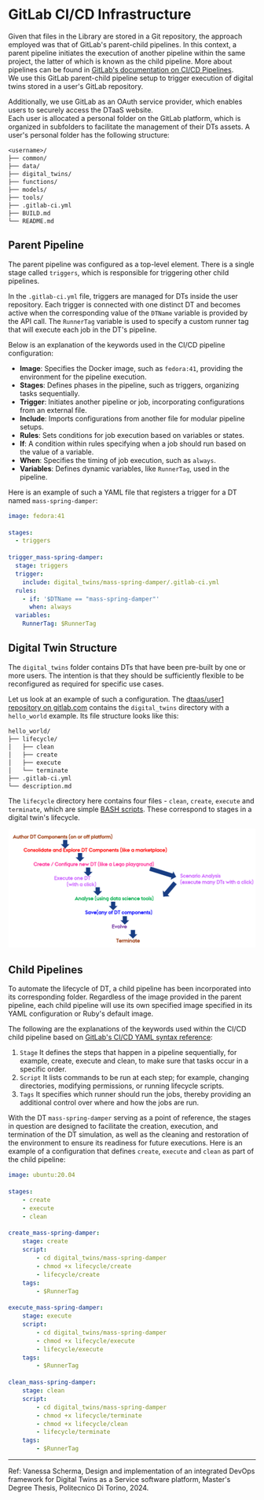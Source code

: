 # GitLab CI/CD Infrastructure

Given that files in the Library are stored in a Git repository, the approach
employed was that of GitLab's parent-child pipelines. In this context, a parent
pipeline initiates the execution of another pipeline within the same project,
the latter of which is known as the child pipeline. More about pipelines can be
found in
[GitLab's documentation on CI/CD Pipelines](https://docs.gitlab.com/ee/ci/pipelines/).
<br>
We use this GitLab parent-child pipeline setup to trigger execution of digital
twins stored in a user's GitLab repository.

Additionally, we use GitLab as an OAuth service provider, which enables users to
securely access the DTaaS website.<br>
Each user is allocated a personal folder on the GitLab platform, which is
organized in subfolders to facilitate the management of their DTs assets.
A user's personal folder has the following structure:

```text
<username>/
├── common/
├── data/
├── digital_twins/
├── functions/
├── models/
├── tools/
├── .gitlab-ci.yml
├── BUILD.md
└── README.md
```

## Parent Pipeline

The parent pipeline was configured as a top-level element. There is a single
stage called `triggers`, which is responsible for triggering other child
pipelines.

In the `.gitlab-ci.yml` file, triggers are managed for DTs inside the user
repository. Each trigger is connected with one distinct DT and becomes active
when the corresponding value of the `DTName` variable is provided by the API
call. The `RunnerTag` variable is used to specify a custom runner tag that will
execute each job in the DT's pipeline.

Below is an explanation of the keywords used in the CI/CD pipeline configuration:

- **Image**: Specifies the Docker image, such as `fedora:41`, providing the
  environment for the pipeline execution.
- **Stages**: Defines phases in the pipeline, such as triggers, organizing tasks
  sequentially.
- **Trigger**: Initiates another pipeline or job, incorporating configurations
  from an external file.
- **Include**: Imports configurations from another file for modular pipeline
  setups.
- **Rules**: Sets conditions for job execution based on variables or states.
- **If**: A condition within rules specifying when a job should run based on the
  value of a variable.
- **When**: Specifies the timing of job execution, such as `always`.
- **Variables**: Defines dynamic variables, like `RunnerTag`, used in the
  pipeline.

Here is an example of such a YAML file that registers a trigger for a DT named
`mass-spring-damper`:

```yaml
image: fedora:41

stages:
  - triggers

trigger_mass-spring-damper:
  stage: triggers
  trigger:
    include: digital_twins/mass-spring-damper/.gitlab-ci.yml
  rules:
    - if: '$DTName == "mass-spring-damper"'
      when: always
  variables:
    RunnerTag: $RunnerTag
```

## Digital Twin Structure

The `digital_twins` folder contains DTs that have been pre-built by one or
more users. The intention is that they should be sufficiently flexible to be
reconfigured as required for specific use cases.

Let us look at an example of such a configuration. The
[dtaas/user1 repository on gitlab.com](https://gitlab.com/dtaas/user1) contains
the `digital_twins` directory with a `hello_world` example. Its file structure
looks like this:

```text
hello_world/
├── lifecycle/
│   ├── clean
│   ├── create
│   ├── execute
│   └── terminate
├── .gitlab-ci.yml
└── description.md
```

The `lifecycle` directory here contains four files - `clean`, `create`,
`execute` and `terminate`, which are simple
[BASH scripts](https://www.gnu.org/software/bash/). These correspond to stages
in a digital twin's lifecycle.

![Digital Twin Lifecycle](./images/dt-lifecycle.png)

## Child Pipelines

To automate the lifecycle of DT, a child pipeline has been incorporated into
its corresponding folder. Regardless of the image provided in the parent
pipeline, each child pipeline will use its own specified image specified in
its YAML configuration or Ruby's default image.

The following are the explanations of the keywords used within the CI/CD child
pipeline based on
[GitLab's CI/CD YAML syntax reference](https://docs.gitlab.com/ee/ci/yaml/):

1. `Stage`
   It defines the steps that happen in a pipeline sequentially, for example,
   create, execute and clean, to make sure that tasks occur in a specific order.
1. `Script`
   It lists commands to be run at each step; for example, changing directories,
   modifying permissions, or running lifecycle scripts.
1. `Tags`
   It specifies which runner should run the jobs, thereby providing an
   additional control over where and how the jobs are run.

With the DT `mass-spring-damper` serving as a point of reference,
the stages in question are designed to facilitate the creation, execution, and
termination of the DT simulation, as well as the cleaning and restoration of the
environment to ensure its readiness for future executions. Here is an example of
a configuration that defines `create`, `execute` and `clean` as part of the
child pipeline:

```yaml
image: ubuntu:20.04

stages:
    - create
    - execute
    - clean

create_mass-spring-damper:
    stage: create
    script:
        - cd digital_twins/mass-spring-damper
        - chmod +x lifecycle/create
        - lifecycle/create
    tags:
        - $RunnerTag

execute_mass-spring-damper:
    stage: execute
    script:
        - cd digital_twins/mass-spring-damper
        - chmod +x lifecycle/execute
        - lifecycle/execute
    tags:
        - $RunnerTag

clean_mass-spring-damper:
    stage: clean
    script:
        - cd digital_twins/mass-spring-damper
        - chmod +x lifecycle/terminate
        - chmod +x lifecycle/clean
        - lifecycle/terminate
    tags:
        - $RunnerTag
```

---

Ref: Vanessa Scherma, Design and implementation of an integrated DevOps
framework for Digital Twins as a Service software platform,
Master's Degree Thesis, Politecnico Di Torino, 2024.
